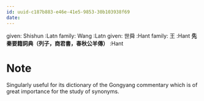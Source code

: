 ```yaml
---
id: uuid-c187b883-e46e-41e5-9853-30b103938f69
date: 
---
```


given: Shishun :Latn
family: Wang :Latn
given: 世舜 :Hant
family: 王 :Hant
**先秦要籍詞典（列子，商君書，春秋公羊傳）** :Hant
# Note
Singularly useful for its dictionary of the Gongyang commentary which is of great importance for the study of synonyms.